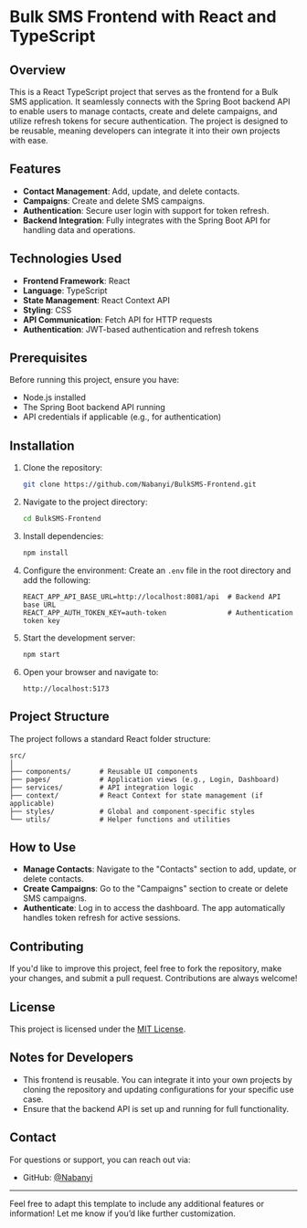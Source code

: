 # Bulk SMS Frontend with React and TypeScript

## Overview
This is a React TypeScript project that serves as the frontend for a Bulk SMS application. It seamlessly connects with the Spring Boot backend API to enable users to manage contacts, create and delete campaigns, and utilize refresh tokens for secure authentication. The project is designed to be reusable, meaning developers can integrate it into their own projects with ease.

## Features
- **Contact Management**: Add, update, and delete contacts.
- **Campaigns**: Create and delete SMS campaigns.
- **Authentication**: Secure user login with support for token refresh.
- **Backend Integration**: Fully integrates with the Spring Boot API for handling data and operations.

## Technologies Used
- **Frontend Framework**: React
- **Language**: TypeScript
- **State Management**: React Context API
- **Styling**: CSS
- **API Communication**: Fetch API for HTTP requests
- **Authentication**: JWT-based authentication and refresh tokens

## Prerequisites
Before running this project, ensure you have:
- Node.js installed
- The Spring Boot backend API running
- API credentials if applicable (e.g., for authentication)

## Installation
1. Clone the repository:
   ```bash
   git clone https://github.com/Nabanyi/BulkSMS-Frontend.git
   ```

2. Navigate to the project directory:
   ```bash
   cd BulkSMS-Frontend
   ```

3. Install dependencies:
   ```bash
   npm install
   ```

4. Configure the environment:
   Create an `.env` file in the root directory and add the following:
   ```env
   REACT_APP_API_BASE_URL=http://localhost:8081/api  # Backend API base URL
   REACT_APP_AUTH_TOKEN_KEY=auth-token               # Authentication token key
   ```

5. Start the development server:
   ```bash
   npm start
   ```

6. Open your browser and navigate to:
   ```
   http://localhost:5173
   ```

## Project Structure
The project follows a standard React folder structure:

```
src/
│
├── components/       # Reusable UI components
├── pages/            # Application views (e.g., Login, Dashboard)
├── services/         # API integration logic
├── context/          # React Context for state management (if applicable)
├── styles/           # Global and component-specific styles
└── utils/            # Helper functions and utilities
```

## How to Use
- **Manage Contacts**: Navigate to the "Contacts" section to add, update, or delete contacts.
- **Create Campaigns**: Go to the "Campaigns" section to create or delete SMS campaigns.
- **Authenticate**: Log in to access the dashboard. The app automatically handles token refresh for active sessions.


## Contributing
If you'd like to improve this project, feel free to fork the repository, make your changes, and submit a pull request. Contributions are always welcome!

## License
This project is licensed under the [MIT License](LICENSE).

## Notes for Developers
- This frontend is reusable. You can integrate it into your own projects by cloning the repository and updating configurations for your specific use case.
- Ensure that the backend API is set up and running for full functionality.

## Contact
For questions or support, you can reach out via:
- GitHub: [@Nabanyi](https://github.com/Nabanyi)

---

Feel free to adapt this template to include any additional features or information! Let me know if you’d like further customization.